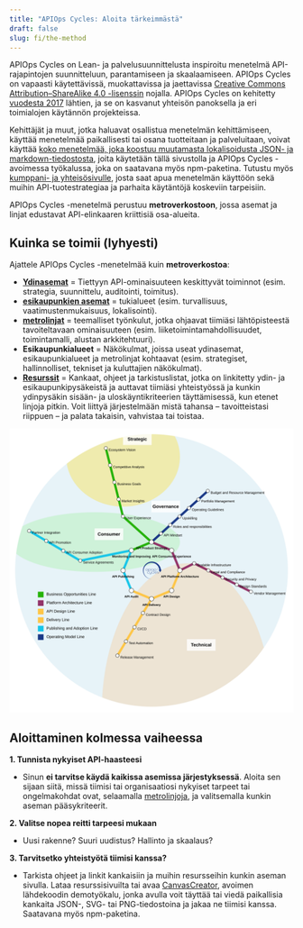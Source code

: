 ```yaml
---
title: "APIOps Cycles: Aloita tärkeimmästä"
draft: false
slug: fi/the-method
---
```

APIOps Cycles on Lean- ja palvelusuunnittelusta inspiroitu menetelmä API-rajapintojen suunnitteluun, parantamiseen ja skaalaamiseen.
APIOps Cycles on vapaasti käytettävissä, muokattavissa ja jaettavissa [Creative Commons Attribution–ShareAlike 4.0 -lisenssin](https://creativecommons.org/licenses/by-sa/4.0/) nojalla. APIOps Cycles on kehitetty [vuodesta 2017](../changelog/) lähtien, ja se on kasvanut yhteisön panoksella ja eri toimialojen käytännön projekteissa.

Kehittäjät ja muut, jotka haluavat osallistua menetelmän kehittämiseen, käyttää menetelmää paikallisesti tai osana tuotteitaan ja palveluitaan, voivat käyttää [koko menetelmää, joka koostuu muutamasta lokalisoidusta JSON- ja markdown-tiedostosta](https://github.com/APIOpsCycles/apiops-cycles-method-data.git), joita käytetään tällä sivustolla ja APIOps Cycles -avoimessa työkalussa, joka on saatavana myös npm-paketina. Tutustu myös [kumppani- ja yhteisösivulle](../partners/), josta saat apua menetelmän käyttöön sekä muihin API-tuotestrategiaa ja parhaita käytäntöjä koskeviin tarpeisiin. 

APIOps Cycles -menetelmä perustuu **metroverkostoon**, jossa asemat ja linjat edustavat API-elinkaaren kriittisiä osa-alueita.

## Kuinka se toimii (lyhyesti)

Ajattele APIOps Cycles -menetelmää kuin **metroverkostoa**:
- [**Ydinasemat**](../core-stations/) = Tiettyyn API-ominaisuuteen keskittyvät toiminnot (esim. strategia, suunnittelu, auditointi, toimitus).
- [**esikaupunkien asemat**](../suburb-stations/) = tukialueet (esim. turvallisuus, vaatimustenmukaisuus, lokalisointi).
- [**metrolinjat**](../lines/) = teemalliset työnkulut, jotka ohjaavat tiimiäsi lähtöpisteestä tavoiteltavaan ominaisuuteen (esim. liiketoimintamahdollisuudet, toimintamalli, alustan arkkitehtuuri).
- **Esikaupunkialueet** = Näkökulmat, joissa useat ydinasemat, esikaupunkialueet ja metrolinjat kohtaavat (esim. strategiset, hallinnolliset, tekniset ja kuluttajien näkökulmat).
- [**Resurssit**](../resources/) = Kankaat, ohjeet ja tarkistuslistat, jotka on linkitetty ydin- ja esikaupunkipysäkeistä ja auttavat tiimiäsi yhteistyössä ja kunkin ydinpysäkin sisään- ja uloskäyntikriteerien täyttämisessä, kun etenet linjoja pitkin.
Voit liittyä järjestelmään mistä tahansa – tavoitteistasi riippuen – ja palata takaisin, vahvistaa tai toistaa.

![APIOps Cycles Metro Map](../../../../assets/metro_map.svg)

## Aloittaminen kolmessa vaiheessa

**1. Tunnista nykyiset API-haasteesi**
    
- Sinun **ei tarvitse käydä kaikissa asemissa järjestyksessä**. Aloita sen sijaan siitä, missä tiimisi tai organisaatiosi nykyiset tarpeet tai ongelmakohdat ovat, selaamalla [metrolinjoja](), ja valitsemalla kunkin aseman pääsykriteerit.

**2. Valitse nopea reitti tarpeesi mukaan**
- Uusi rakenne? Suuri uudistus? Hallinto ja skaalaus?

**3. Tarvitsetko yhteistyötä tiimisi kanssa?**

- Tarkista ohjeet ja linkit kankaisiin ja muihin resursseihin kunkin aseman sivulla. Lataa resurssisivuilta tai avaa [CanvasCreator](http://canvascreator.apiopscycles.com), avoimen lähdekoodin demotyökalu, jonka avulla voit täyttää tai viedä paikallisia kankaita JSON-, SVG- tai PNG-tiedostoina ja jakaa ne tiimisi kanssa. Saatavana myös npm-paketina.